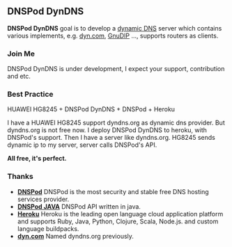 ## DNSPod DynDNS ##

**DNSPod DynDNS** goal is to develop a [dynamic DNS](http://en.wikipedia.org/wiki/Dynamic_DNS) server which contains various implements, e.g. [dyn.com](http://dyn.com/), [GnuDIP](http://gnudip2.sourceforge.net/) ..., supports routers as clients.

### Join Me ###
DNSPod DynDNS is under development, I expect your support, contribution and etc.

### Best Practice ###
HUAWEI HG8245 + DNSPod DynDNS + DNSPod + Heroku

I have a HUAWEI HG8245 support dyndns.org as dynamic dns provider. But dyndns.org is not free now. I deploy DNSPod DynDNS to heroku, with DNSPod's support. Then I have a server like dyndns.org. HG8245 sends dynamic ip to my server, server calls DNSPod's API.

**All free, it's perfect.**

### Thanks ###
 - **[DNSPod](http://www.dnspod.com/)** DNSPod is the most security and stable free DNS hosting services provider.
 - **[DNSPod JAVA](https://github.com/belerweb/dnspod-java)** DNSPod API written in java.
 - **[Heroku](http://www.heroku.com/)** Heroku is the leading open language cloud application platform and supports Ruby, Java, Python, Clojure, Scala, Node.js. and custom language buildpacks.
 - **[dyn.com](http://dyn.com/)** Named dyndns.org previously.

